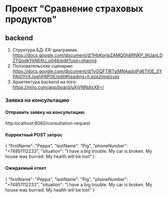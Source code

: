 # Проект "Сравнение страховых продуктов"
## backend

1. Структура БД: ER-диаграмма https://docs.google.com/document/d/1HbKorjpZAMQ0h8RNKP_9IUanLDZTQodkYkNE6U_o048/edit?usp=sharing
2. Ползовательские сценарии: https://docs.google.com/document/d/1yGQFTlRTslMNAadolFd6Tf0E_SYPAIGYnXJgghP8POE/edit#heading=h.eze2imstzvax
3. Архитектура backend на miro: https://miro.com/app/board/uXjVNNdisX8=/


### Заявка на консультацию
#### Отправить заявку на консультацию

http:localhost:8080/consultation-request
#### Корректный POST запрос
{
"firstName": "Peppa",
"lastName": "Pig",
"phoneNumber": "+74951112233",
"situation": "I have a big trouble. My car is broken. My house was burned. My health will be lost"
} 
#### Ожидаемый ответ
{
"firstName": "Peppa",
"lastName": "Pig",
"phoneNumber": "+74951112233",
"situation": "I have a big trouble. My car is broken. My house was burned. My health will be lost"
}